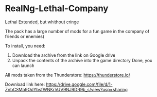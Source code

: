 # RealNg-Lethal-Company
Lethal Extended, but whithout cringe

The pack has a large number of mods for a fun game in the company of friends or enemies)

To install, you need:
  1) Download the archive from the link on Google drive
  2) Unpack the contents of the archive into the game directory
Done, you can launch

All mods taken from the Thunderstore: https://thunderstore.io/

Download link here: https://drive.google.com/file/d/1-ZnbCSMa9OdYbsfWNKrhUV9NJRDR9b_s/view?usp=sharing
